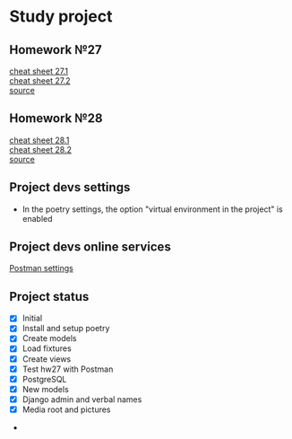 # Study project

## Homework №27

[cheat sheet 27.1](https://skyengpublic.notion.site/27-1-632dde8aecc74f76b3a39acc1c639ef1)\
[cheat sheet 27.2](https://skyengpublic.notion.site/27-2-2707d24925ee4dd39c39ae4b8ae6ebf8)\
[source](https://skyengpublic.notion.site/27-Django-1d8f7966d80245c3987a97a2590e3d96)

## Homework №28
[cheat sheet 28.1](https://skyengpublic.notion.site/28-1-1a9f3c17c4764019ac5b142a698ce718)\
[cheat sheet 28.2](https://skyengpublic.notion.site/28-2-341e53b4a6a54250a829453e01334499)\
[source](https://skyengpublic.notion.site/28-Postgres-relations-QuerySet-7a440f26dd914d67ab788093f5a158e3)

## Project devs settings

* In the poetry settings, the option "virtual environment in the project" is enabled

## Project devs online services

[Postman settings](https://www.postman.com/collections/3f61f1deb600f3ee26db)

## Project status

- [x] Initial
- [x] Install and setup poetry
- [x] Create models
- [x] Load fixtures
- [x] Create views
- [x] Test hw27 with Postman 
- [x] PostgreSQL
- [x] New models
- [x] Django admin and verbal names
- [x] Media root and pictures
- 
